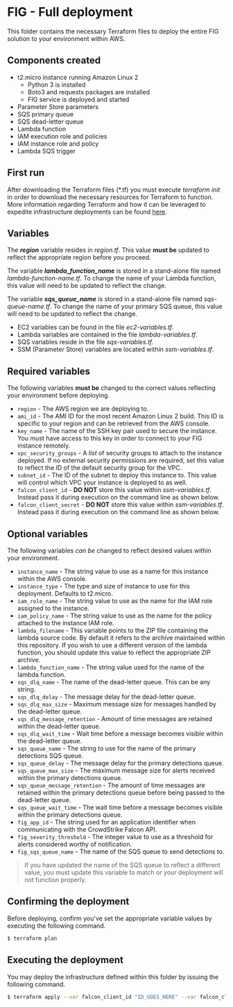 # FIG - Full deployment
This folder contains the necessary Terraform files to deploy the entire FIG solution to your environment within AWS. 

## Components created
+ t2.micro instance running Amazon Linux 2 
    + Python 3 is installed
    + Boto3 and requests packages are installed
    + FIG service is deployed and started
+ Parameter Store parameters
+ SQS primary queue
+ SQS dead-letter queue
+ Lambda function 
+ IAM execution role and policies
+ IAM instance role and policy
+ Lambda SQS trigger

## First run
After downloading the Terraform files (*.tf) you must execute _terraform init_ in order to download the necessary resources for Terraform to function. More information regarding Terraform and how it can be leveraged to expedite infrastructure deployments can be found [here](https://learn.hashicorp.com/tutorials/terraform/aws-build?in=terraform/aws-get-started).

## Variables
The __*region*__ variable resides in _region.tf_. This value __must be__ updated to reflect the appropriate region before you proceed.

The variable __*lambda_function_name*__ is stored in a stand-alone file named _lambda-function-name.tf_. To change the name of your Lambda function, this value will need to be updated to reflect the change. 

The variable __*sqs_queue_name*__ is stored in a stand-alone file named _sqs-queue-name.tf_. To change the name of your primary SQS queue, this value will need to be updated to reflect the change. 

- EC2 variables can be found in the file _ec2-variables.tf_. 
- Lambda variables are contained in the file _lambda-variables.tf_.
- SQS variables reside in the file _sqs-variables.tf_. 
- SSM (Parameter Store) variables are located within _ssm-variables.tf_.

## Required variables
The following variables __must be__ changed to the correct values reflecting your environment before deploying.
+ `region` - The AWS region we are deploying to.
+ `ami_id` - The AMI ID for the most recent Amazon Linux 2 build. This ID is specific to your region and can be retrieved from the AWS console.
+ `key_name` - The name of the SSH key pair used to secure the instance. You must have access to this key in order to connect to your FIG instance remotely.
+ `vpc_security_groups` - A _list_ of security groups to attach to the instance deployed. If no external security permissions are required, set this value
to reflect the ID of the default security group for the VPC.
+ `subnet_id` - The ID of the subnet to deploy this instance to. This value will control which VPC your instance is deployed to as well.
+ `falcon_client_id` - **DO NOT** store this value within _ssm-variables.tf_. Instead pass it during execution on the command line as shown below.
+ `falcon_client_secret` - **DO NOT** store this value within _ssm-variables.tf_. Instead pass it during execution on the command line as shown below.

## Optional variables
The following variables _can be_ changed to reflect desired values within your environment.
+ `instance_name` - The string value to use as a name for this instance within the AWS console.
+ `instance_type` - The type and size of instance to use for this deployment. Defaults to t2.micro.
+ `iam_role_name` - The string value to use as the name for the IAM role assigned to the instance.
+ `iam_policy_name` - The string value to use as the name for the policy attached to the instance IAM role.
+ `lambda_filename` - This variable points to the ZIP file containing the lambda source code. By default it refers to the archive maintained within this repository.
If you wish to use a different version of the lambda function, you should update this value to reflect the appropriate ZIP archive.
+ `lambda_function_name` - The string value used for the name of the lambda function.
+ `sqs_dlq_name` - The name of the dead-letter queue. This can be any string.
+ `sqs_dlq_delay` - The message delay for the dead-letter queue.
+ `sqs_dlq_max_size` - Maximum message size for messages handled by the dead-letter queue.
+ `sqs_dlq_message_retention` - Amount of time messages are retained within the dead-letter queue.
+ `sqs_dlq_wait_time` - Wait time before a message becomes visible within the dead-letter queue.
+ `sqs_queue_name` - The string to use for the name of the primary detections SQS queue.
+ `sqs_queue_delay` - The message delay for the primary detections queue.
+ `sqs_queue_max_size` - The maximum message size for alerts received within the primary detections queue.
+ `sqs_queue_message_retention` - The amount of time messages are retained within the primary detections queue before being passed to the dead-letter queue.
+ `sqs_queue_wait_time` - The wait time before a message becomes visible within the primary detections queue.
+ `fig_app_id` - The string used for an application identifier when communicating with the CrowdStrike Falcon API.
+ `fig_severity_threshold` - The integer value to use as a threshold for alerts considered worthy of notification.
+ `fig_sqs_queue_name` - The name of the SQS queue to send detections to.
> If you have updated the name of the SQS queue to reflect a different value, you must update this variable to match or your deployment will not function properly.


## Confirming the deployment
Before deploying, confirm you've set the appropriate variable values by executing the following command.
```bash
$ terraform plan
```

## Executing the deployment
You may deploy the infrastructure defined within this folder by issuing the following command.
```bash
$ terraform apply --var falcon_client_id "ID_GOES_HERE" --var falcon_client_secret "SECRET_GOES_HERE"
```
